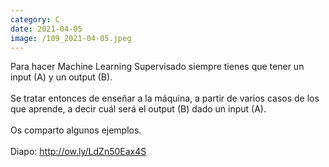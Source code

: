 ```yaml
--- 
category: C 
date: 2021-04-05 
image: /109_2021-04-05.jpeg 
--- 
```


Para hacer Machine Learning Supervisado siempre tienes que tener un input (A) y un output (B). <br><br>Se tratar entonces de enseñar a la máquina, a partir de varios casos de los que aprende, a decir cuál será el output (B) dado un input (A).<br><br>Os comparto algunos ejemplos.<br><br>Diapo: http://ow.ly/LdZn50Eax4S